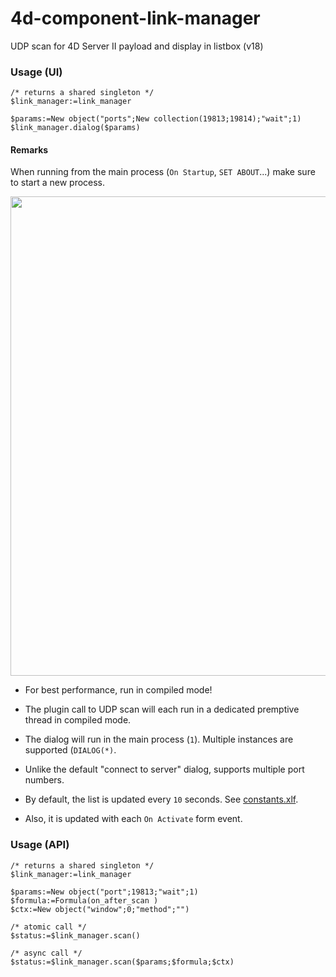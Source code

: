 # 4d-component-link-manager
UDP scan for 4D Server II payload and display in listbox (v18)

### Usage (UI)

```
/* returns a shared singleton */
$link_manager:=link_manager 

$params:=New object("ports";New collection(19813;19814);"wait";1)
$link_manager.dialog($params)
```

#### Remarks

When running from the main process (``On Startup``, ``SET ABOUT``...) make sure to start a new process.

<img width="767" alt="" src="https://user-images.githubusercontent.com/1725068/82210630-620efb00-994a-11ea-9706-2413cca826a2.png">

* For best performance, run in compiled mode!

* The plugin call to UDP scan will each run in a dedicated premptive thread in compiled mode.

* The dialog will run in the main process (``1``). Multiple instances are supported (``DIALOG(*)``.

* Unlike the default "connect to server" dialog, supports multiple port numbers.

* By default, the list is updated every ``10`` seconds. See [constants.xlf](https://github.com/miyako/4d-component-link-manager/blob/master/link_manager/Resources/constants.xlf).

* Also, it is updated with each ``On Activate`` form event.

### Usage (API)

```4d
/* returns a shared singleton */
$link_manager:=link_manager 

$params:=New object("port";19813;"wait";1)
$formula:=Formula(on_after_scan )
$ctx:=New object("window";0;"method";"")

/* atomic call */
$status:=$link_manager.scan()

/* async call */
$status:=$link_manager.scan($params;$formula;$ctx)
```
